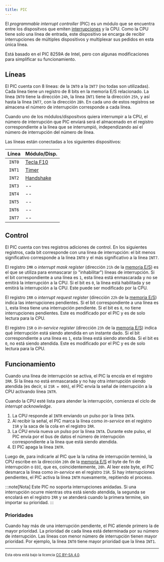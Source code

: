 ```yaml
---
title: PIC
---
```


El _programmable interrupt controller_ (PIC) es un módulo que se encuentra entre los dispositvos que emiten [interrupciones](/docs/cpu/#interrupciones) y la CPU. Como la CPU tiene solo una línea de entrada, este dispositivo se encarga de recibir interrupciones de múltiples dispositivos y multiplexar sus pedidos en esta única línea.

Está basado en el PIC 8259A de Intel, pero con algunas modificaciones para simplificar su funcionamiento.

## Líneas

El PIC cuenta con 8 líneas: de la `INT0` a la `INT7` (no todas son utilizadas). Cada línea tiene un registro de 8 bits en la memoria E/S relacionado. La línea `INT0` tiene la dirección `24h`, la línea `INT1` tiene la dirección `25h`, y así hasta la línea `INT7`, con la dirección `2Bh`. En cada uno de estos registros se almacena el número de interrupción corresponde a cada línea.

Cuando uno de los módulos/dispositvos quiera interrumpir a la CPU, el número de interrupción que PIC enviará será el almacenado en el registro correspondiente a la línea que se interrumpió, independizando así el número de interrupción del número de línea.

Las líneas están conectadas a los siguientes dispositivos:

| Línea  | Módulo/Disp.                             |
| :----: | :--------------------------------------- |
| `INT0` | [Tecla F10](/docs/io/devices/f10/)       |
| `INT1` | [Timer](/docs/io/devices/timer/)         |
| `INT2` | [Handshake](/docs/io/devices/handshake/) |
| `INT3` | --                                       |
| `INT4` | --                                       |
| `INT5` | --                                       |
| `INT6` | --                                       |
| `INT7` | --                                       |

## Control

El PIC cuenta con tres registros adiciones de control. En los siguientes registros, cada bit corresponde con una línea de interrupción: el bit menos significativo corresponde a la línea `INT0` y el más significativo a la línea `INT7`.

El registro `IMR` o _interrupt mask register_ (dirección `21h` de la [memoria E/S](/docs/io/modules/)) es el que se utiliza para enmascarar (o "inhabilitar") líneas de interrupción. Si el bit correspondiente a una línea es `1`, esta línea está enmascarada y no se emitirá la interrupción a la CPU. Si el bit es `0`, la línea está habilitada y se emitirá la interrupción a la CPU. Este puede ser modificado por la CPU.

El registro `IRR` o _interrupt request register_ (dirección `22h` de la [memoria E/S](/docs/io/modules/)) indica las interrupciones pendientes. Si el bit correspondiente a una línea es `1`, esta línea tiene una interrupción pendiente. Si el bit es `0`, no tiene interrupciones pendientes. Este es modificado por el PIC y es de solo lectura para la CPU.

El registro `ISR` o _in-service register_ (dirección `23h` de la [memoria E/S](/docs/io/modules/)) indica qué interrupción está siendo atendida en un instante dado. Si el bit correspondiente a una línea es `1`, esta línea está siendo atendida. Si el bit es `0`, no está siendo atendida. Este es modificado por el PIC y es de solo lectura para la CPU.

## Funcionamiento

Cuando una línea de interrupción se activa, el PIC la encola en el registro `IRR`. Si la línea no está enmascarada y no hay otra interrupción siendo atendida (es decir, si `ISR = 00h`), el PIC envía la señal de interrupción a la CPU activando línea `INTR`.

Cuando la CPU esté lista para atender la interrupción, comienza el ciclo de _interrupt acknowledge_.

1. La CPU responde al `INTR` enviando un pulso por la línea `INTA`.
2. Al recibir la señal, el PIC marca la línea como _in-service_ en el registro `ISR` y la saca de la cola en el registro `IRR`.
3. La CPU envía nueva un pulso por la línea `INTA`. Durante este pulso, el PIC envía por el bus de datos el número de interrupción correspondiente a la línea que está siendo atendida.
4. El PIC apaga la línea `INTR`.

Luego de, para indicarle al PIC que la la rutina de interrupción terminó, la CPU escribe en la dirección `20h` de la [memoria E/S](/docs/io/modules/) el byte de fin de interrupción o `EOI`, que es, coincidentemente, `20h`. Al leer este byte, el PIC desmarca la línea como _in-service_ en el registro `ISR`. Si hay interrupciones pendientes, el PIC activa la línea `INTR` nuevamente, repitiendo el proceso.

:::note[Nota]
Este PIC no soporta interrupciones anidadas. Si una interrupción ocurre mientras otra está siendo atendida, la segunda se encolará en el registro `IRR` y se atenderá cuando la primera termine, sin importar su prioridad.
:::

### Prioridades

Cuando hay más de una interrupción pendiente, el PIC atiende primero la de mayor prioridad. La prioridad de cada línea está determinada por su número de interrupción. Las líneas con menor número de interrupción tienen mayor prioridad. Por ejemplo, la línea `INT0` tiene mayor prioridad que la línea `INT1`.

---

<small>Esta obra está bajo la licencia <a target="_blank" rel="license noopener noreferrer" href="http://creativecommons.org/licenses/by-sa/4.0/">CC BY-SA 4.0</a>.</small>
